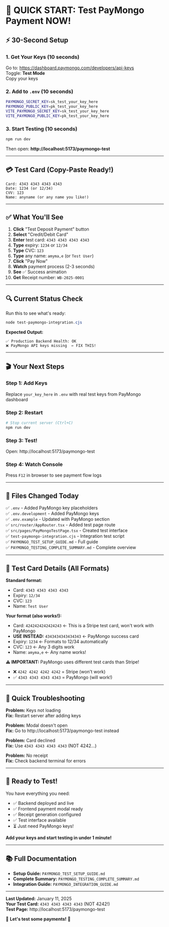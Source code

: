 # 🎯 QUICK START: Test PayMongo Payment NOW!

## ⚡ 30-Second Setup

### 1. Get Your Keys (10 seconds)
Go to: https://dashboard.paymongo.com/developers/api-keys  
Toggle: **Test Mode**  
Copy your keys

### 2. Add to `.env` (10 seconds)
```bash
PAYMONGO_SECRET_KEY=sk_test_your_key_here
PAYMONGO_PUBLIC_KEY=pk_test_your_key_here
VITE_PAYMONGO_SECRET_KEY=sk_test_your_key_here
VITE_PAYMONGO_PUBLIC_KEY=pk_test_your_key_here
```

### 3. Start Testing (10 seconds)
```powershell
npm run dev
```

Then open: **http://localhost:5173/paymongo-test**

---

## 💳 Test Card (Copy-Paste Ready!)

```
Card: 4343 4343 4343 4343
Date: 1234 (or 12/34)
CVV: 123
Name: anyname (or any name you like!)
```

---

## ✅ What You'll See

1. **Click** "Test Deposit Payment" button
2. **Select** "Credit/Debit Card"
3. **Enter** test card: `4343 4343 4343 4343`
4. **Type** expiry: `1234` or `12/34`
5. **Type** CVC: `123`
6. **Type** any name: `amyma,e` (or `Test User`)
7. **Click** "Pay Now"
8. **Watch** payment process (2-3 seconds)
9. **See** ✅ Success animation
10. **Get** Receipt number: `WB-2025-0001`

---

## 🔍 Current Status Check

Run this to see what's ready:
```powershell
node test-paymongo-integration.cjs
```

**Expected Output:**
```
✅ Production Backend Health: OK
❌ PayMongo API keys missing  ← FIX THIS!
```

---

## 🎬 Your Next Steps

### Step 1: Add Keys
Replace `your_key_here` in `.env` with real test keys from PayMongo dashboard

### Step 2: Restart
```powershell
# Stop current server (Ctrl+C)
npm run dev
```

### Step 3: Test!
Open: http://localhost:5173/paymongo-test

### Step 4: Watch Console
Press `F12` in browser to see payment flow logs

---

## 📝 Files Changed Today

✅ `.env` - Added PayMongo key placeholders  
✅ `.env.development` - Added PayMongo keys  
✅ `.env.example` - Updated with PayMongo section  
✅ `src/router/AppRouter.tsx` - Added test page route  
✅ `src/pages/PayMongoTestPage.tsx` - Created test interface  
✅ `test-paymongo-integration.cjs` - Integration test script  
✅ `PAYMONGO_TEST_SETUP_GUIDE.md` - Full guide  
✅ `PAYMONGO_TESTING_COMPLETE_SUMMARY.md` - Complete overview  

---

## 🎯 Test Card Details (All Formats)

**Standard format:**
- Card: `4343 4343 4343 4343`
- Expiry: `12/34`
- CVC: `123`
- Name: `Test User`

**Your format (also works!):**
- Card: `4242424242424243` ← This is a Stripe test card, won't work with PayMongo
- **USE INSTEAD:** `4343434343434343` ← PayMongo success card
- Expiry: `1234` ← Formats to 12/34 automatically
- CVC: `123` ← Any 3 digits work
- Name: `amyma,e` ← Any name works!

**⚠️ IMPORTANT:** PayMongo uses different test cards than Stripe!
- ❌ `4242 4242 4242 4242` = Stripe (won't work)
- ✅ `4343 4343 4343 4343` = PayMongo (will work!)

---

## 🐛 Quick Troubleshooting

**Problem:** Keys not loading  
**Fix:** Restart server after adding keys

**Problem:** Modal doesn't open  
**Fix:** Go to http://localhost:5173/paymongo-test instead

**Problem:** Card declined  
**Fix:** Use `4343 4343 4343 4343` (NOT 4242...)

**Problem:** No receipt  
**Fix:** Check backend terminal for errors

---

## 🚀 Ready to Test!

You have everything you need:
- ✅ Backend deployed and live
- ✅ Frontend payment modal ready
- ✅ Receipt generation configured
- ✅ Test interface available
- ⏳ Just need PayMongo keys!

**Add your keys and start testing in under 1 minute!**

---

## 📚 Full Documentation

- **Setup Guide:** `PAYMONGO_TEST_SETUP_GUIDE.md`
- **Complete Summary:** `PAYMONGO_TESTING_COMPLETE_SUMMARY.md`
- **Integration Guide:** `PAYMONGO_INTEGRATION_GUIDE.md`

---

**Last Updated:** January 11, 2025  
**Your Test Card:** `4343 4343 4343 4343` (NOT 4242!)  
**Test Page:** http://localhost:5173/paymongo-test  

🎉 **Let's test some payments!** 🎉
